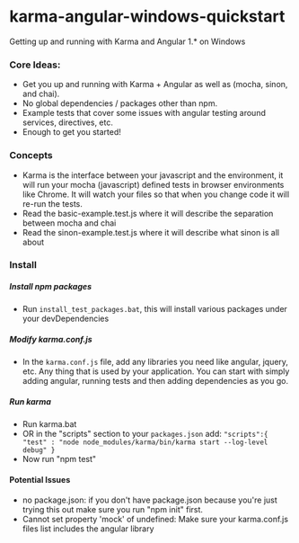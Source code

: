 # karma-angular-windows-quickstart
Getting up and running with Karma and Angular 1.* on Windows

### Core Ideas:
- Get you up and running with Karma + Angular as well as (mocha, sinon, and chai).
- No global dependencies / packages other than npm.
- Example tests that cover some issues with angular testing around services, directives, etc.
- Enough to get you started!

### Concepts
- Karma is the interface between your javascript and the environment, it will run your mocha (javascript) defined tests in browser environments like Chrome. It will watch your files so that when you change code it will re-run the tests.
- Read the basic-example.test.js where it will describe the separation between mocha and chai
- Read the sinon-example.test.js where it will describe what sinon is all about

### Install

##### Install npm packages
- Run `install_test_packages.bat`, this will install various packages under your devDependencies

##### Modify karma.conf.js
- In the `karma.conf.js` file, add any libraries you need like angular, jquery, etc. Any thing that is used by your application. You can start with simply adding angular, running tests and then adding dependencies as you go.

##### Run karma
- Run karma.bat
- OR in the "scripts" section to your `packages.json` add:
`
"scripts":{
  "test" : "node node_modules/karma/bin/karma start --log-level debug"
}
`
- Now run "npm test"


#### Potential Issues
- no package.json: if you don't have package.json because you're just trying this out make sure you run "npm init" first.
- Cannot set property 'mock' of undefined: Make sure your karma.conf.js files list includes the angular library


